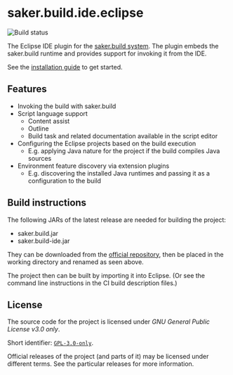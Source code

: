 # saker.build.ide.eclipse

![Build status](https://img.shields.io/azure-devops/build/sakerbuild/53444128-aeb0-4d50-8b42-1ff5c679b47e/22/master)

The Eclipse IDE plugin for the [saker.build system](https://saker.build). The plugin embeds the saker.build runtime and provides support for invoking it from the IDE.

See the [installation guide](https://saker.build/saker.build/doc/eclipseplugin.html) to get started.

## Features

* Invoking the build with saker.build
* Script language support
	* Content assist
	* Outline
	* Build task and related documentation available in the script editor
* Configuring the Eclipse projects based on the build execution
	* E.g. applying Java nature for the project if the build compiles Java sources
* Environment feature discovery via extension plugins
	* E.g. discovering the installed Java runtimes and passing it as a configuration to the build

## Build instructions

The following JARs of the latest release are needed for building the project:

* saker.build.jar
* saker.build-ide.jar

They can be downloaded from the [official repository](https://nest.saker.build/package/saker.build), then be placed in the working directory and renamed as seen above.

The project then can be built by importing it into Eclipse. (Or see the command line instructions in the CI build description files.)

## License

The source code for the project is licensed under *GNU General Public License v3.0 only*.

Short identifier: [`GPL-3.0-only`](https://spdx.org/licenses/GPL-3.0-only.html).

Official releases of the project (and parts of it) may be licensed under different terms. See the particular releases for more information.

